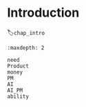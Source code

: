 # Introduction
:label:`chap_intro`

```toc
:maxdepth: 2

need
Product
money
PM
AI
AI_PM
ability
```
